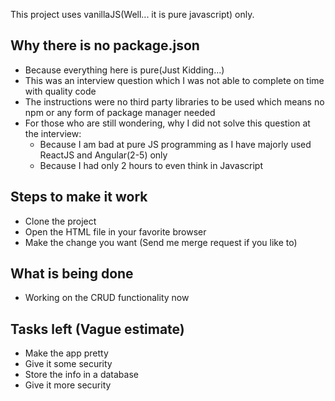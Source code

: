 This project uses vanillaJS(Well... it is pure javascript) only.

## Why there is no package.json
- Because everything here is pure(Just Kidding...)
- This was an interview question which I was not able to complete on time with quality code
- The instructions were no third party libraries to be used which means no npm or any form of package manager needed
- For those who are still wondering, why I did not solve this question at the interview:
    * Because I am bad at pure JS programming as I have majorly used ReactJS and Angular(2-5) only
    * Because I had only 2 hours to even think in Javascript

## Steps to make it work
- Clone the project
- Open the HTML file in your favorite browser 
- Make the change you want (Send me merge request if you like to)

## What is being done
- Working on the CRUD functionality now

## Tasks left (Vague estimate)
- Make the app pretty
- Give it some security 
- Store the info in a database
- Give it more security